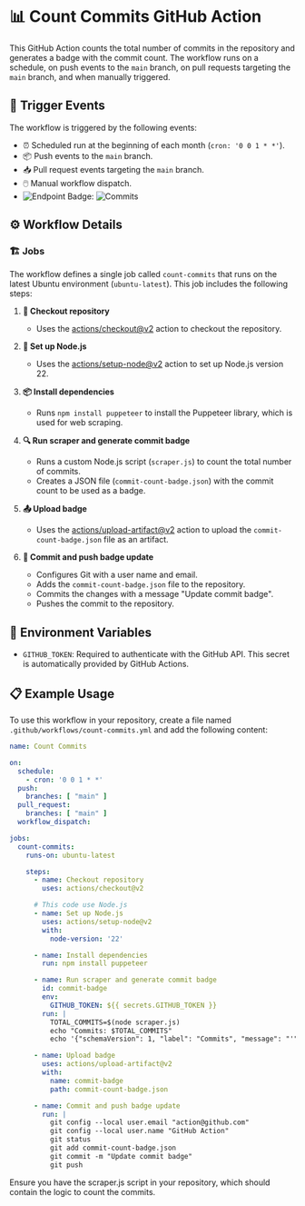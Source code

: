 # 📊 Count Commits GitHub Action

This GitHub Action counts the total number of commits in the repository and generates a badge with the commit count. The workflow runs on a schedule, on push events to the `main` branch, on pull requests targeting the `main` branch, and when manually triggered.

## 📅 Trigger Events

The workflow is triggered by the following events:
- ⏰ Scheduled run at the beginning of each month (`cron: '0 0 1 * *'`).
- 📦 Push events to the `main` branch.
- 📥 Pull request events targeting the `main` branch.
- 🖱️ Manual workflow dispatch.
- ![Endpoint Badge](https://img.shields.io/endpoint?url=https%3A%2F%2Fraw.githubusercontent.com%2FMattEzekiel%2Fget-commits-count%2Fmain%2Fexample.json): ![Commits](https://img.shields.io/badge/dynamic/json?url=https%3A%2F%2Fraw.githubusercontent.com%2FMattEzekiel%2Fget-commits-count%2Fmain%2Fcommit-count-badge.json&query=message)

## ⚙️ Workflow Details

### 🏗️ Jobs

The workflow defines a single job called `count-commits` that runs on the latest Ubuntu environment (`ubuntu-latest`). This job includes the following steps:

1. **🔄 Checkout repository**
    - Uses the [actions/checkout@v2](https://github.com/actions/checkout) action to checkout the repository.

2. **🔧 Set up Node.js**
    - Uses the [actions/setup-node@v2](https://github.com/actions/setup-node) action to set up Node.js version 22.

3. **📦 Install dependencies**
    - Runs `npm install puppeteer` to install the Puppeteer library, which is used for web scraping.

4. **🔍 Run scraper and generate commit badge**
    - Runs a custom Node.js script (`scraper.js`) to count the total number of commits.
    - Creates a JSON file (`commit-count-badge.json`) with the commit count to be used as a badge.

5. **📤 Upload badge**
    - Uses the [actions/upload-artifact@v2](https://github.com/actions/upload-artifact) action to upload the `commit-count-badge.json` file as an artifact.

6. **📄 Commit and push badge update**
    - Configures Git with a user name and email.
    - Adds the `commit-count-badge.json` file to the repository.
    - Commits the changes with a message "Update commit badge".
    - Pushes the commit to the repository.

## 🔑 Environment Variables

- `GITHUB_TOKEN`: Required to authenticate with the GitHub API. This secret is automatically provided by GitHub Actions.

## 📋 Example Usage

To use this workflow in your repository, create a file named `.github/workflows/count-commits.yml` and add the following content:

```yaml
name: Count Commits

on:
  schedule:
    - cron: '0 0 1 * *'
  push:
    branches: [ "main" ]
  pull_request:
    branches: [ "main" ]
  workflow_dispatch:

jobs:
  count-commits:
    runs-on: ubuntu-latest

    steps:
      - name: Checkout repository
        uses: actions/checkout@v2

      # This code use Node.js
      - name: Set up Node.js
        uses: actions/setup-node@v2
        with:
          node-version: '22'

      - name: Install dependencies
        run: npm install puppeteer

      - name: Run scraper and generate commit badge
        id: commit-badge
        env:
          GITHUB_TOKEN: ${{ secrets.GITHUB_TOKEN }}
        run: |
          TOTAL_COMMITS=$(node scraper.js)
          echo "Commits: $TOTAL_COMMITS"
          echo '{"schemaVersion": 1, "label": "Commits", "message": "'"$TOTAL_COMMITS"' total", "color": "blue"}' > commit-count-badge.json

      - name: Upload badge
        uses: actions/upload-artifact@v2
        with:
          name: commit-badge
          path: commit-count-badge.json

      - name: Commit and push badge update
        run: |
          git config --local user.email "action@github.com"
          git config --local user.name "GitHub Action"
          git status
          git add commit-count-badge.json
          git commit -m "Update commit badge"
          git push
```

Ensure you have the scraper.js script in your repository, which should contain the logic to count the commits.
